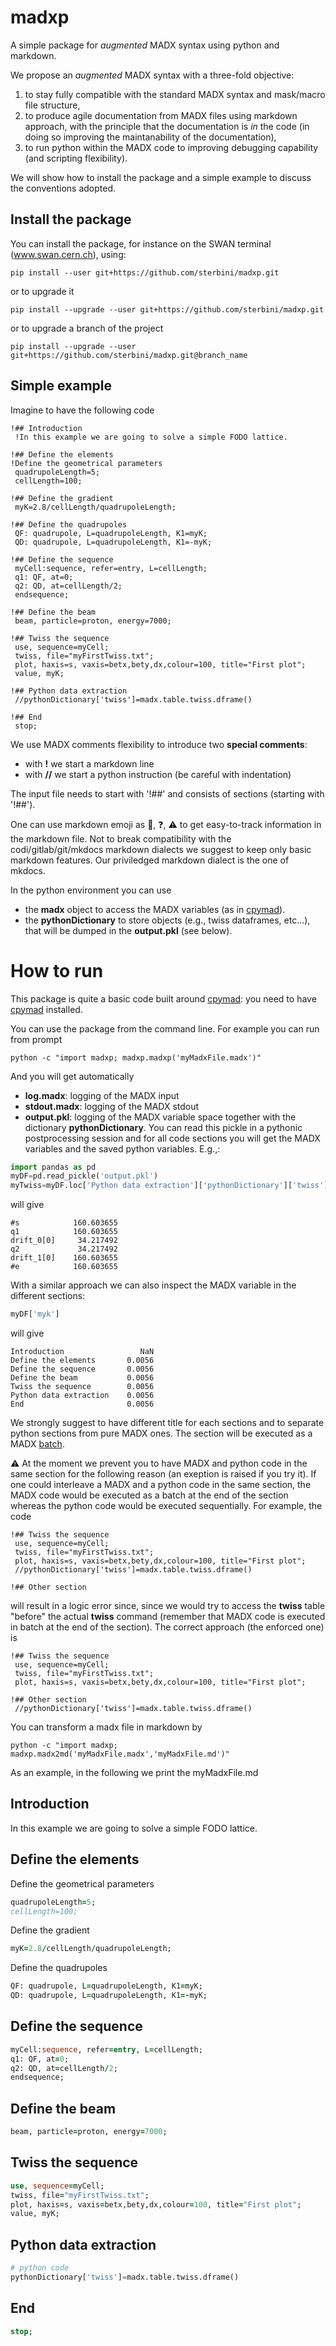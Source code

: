 # madxp
A simple package for *augmented* MADX syntax using python and markdown.

We propose an *augmented* MADX syntax with a three-fold objective:
1. to stay fully compatible with the standard MADX syntax and mask/macro file structure,
2. to produce agile documentation from MADX files using markdown approach, with the principle that the documentation is *in* the code (in doing so improving the maintanability of the documentation),
3. to run python within the MADX code to improving debugging capability (and scripting flexibility).

We will show how to install the package and a simple example to discuss the conventions adopted.


## Install the package
You can install the package, for instance on the SWAN terminal (www.swan.cern.ch), using:
```
pip install --user git+https://github.com/sterbini/madxp.git
```
or to upgrade it
```
pip install --upgrade --user git+https://github.com/sterbini/madxp.git
```
or to upgrade a branch of the project
```
pip install --upgrade --user git+https://github.com/sterbini/madxp.git@branch_name
```

## Simple example
Imagine to have the following code
```
!## Introduction
 !In this example we are going to solve a simple FODO lattice.

!## Define the elements
!Define the geometrical parameters
 quadrupoleLength=5;
 cellLength=100;

!## Define the gradient
 myK=2.8/cellLength/quadrupoleLength;

!## Define the quadrupoles
 QF: quadrupole, L=quadrupoleLength, K1=myK;
 QD: quadrupole, L=quadrupoleLength, K1=-myK;

!## Define the sequence
 myCell:sequence, refer=entry, L=cellLength;
 q1: QF, at=0;
 q2: QD, at=cellLength/2;
 endsequence;

!## Define the beam
 beam, particle=proton, energy=7000;

!## Twiss the sequence
 use, sequence=myCell;
 twiss, file="myFirstTwiss.txt";
 plot, haxis=s, vaxis=betx,bety,dx,colour=100, title="First plot";
 value, myK;

!## Python data extraction
 //pythonDictionary['twiss']=madx.table.twiss.dframe()

!## End
 stop;
```

We use MADX comments flexibility to introduce two **special comments**:
- with **!** we start a markdown line
- with **//** we start a python instruction (be careful with indentation)

The input file needs to start with '!##' and consists of sections (starting with '!##').

One can use markdown emoji as :construction:, :question:, :warning: to get easy-to-track information in the markdown file. Not to break compatibility with the codi/gitlab/git/mkdocs markdown dialects we suggest to keep only basic markdown features. Our priviledged markdown dialect is the one of mkdocs.

In the python environment you can use 
- the **madx** object to access the MADX variables (as in [cpymad](https://github.com/hibtc/cpymad)). 
- the **pythonDictionary** to store objects (e.g., twiss dataframes, etc...), that will be dumped in the **output.pkl** (see below).



# How to run

This package is quite a basic code built around [cpymad](https://github.com/hibtc/cpymad): you need to have [cpymad](https://github.com/hibtc/cpymad)  installed.

You can use the package from the command line. For example you can run from prompt 
```
python -c "import madxp; madxp.madxp('myMadxFile.madx')"
```

And you will get automatically
- **log.madx**: logging of the MADX input
- **stdout.madx**: logging of the MADX stdout
- **output.pkl**: logging of the MADX variable space together with the dictionary **pythonDictionary**. You can read this pickle in a pythonic postprocessing session and for all code sections you will get the MADX variables and the saved python variables.
E.g.,:
```python
import pandas as pd
myDF=pd.read_pickle('output.pkl')
myTwiss=myDF.loc['Python data extraction']['pythonDictionary']['twiss']
```
will give
``` 
#s            160.603655
q1            160.603655
drift_0[0]     34.217492
q2             34.217492
drift_1[0]    160.603655
#e            160.603655
```

With a similar approach we can also inspect the MADX variable in the different sections:
```python
myDF['myk']
```
will give
``` 
Introduction                 NaN
Define the elements       0.0056
Define the sequence       0.0056
Define the beam           0.0056
Twiss the sequence        0.0056
Python data extraction    0.0056
End                       0.0056
```

We strongly suggest to have different title for each sections and to separate python sections from pure MADX ones. The section will be executed as a MADX [batch](http://hibtc.github.io/cpymad/cpymad/madx.html#cpymad.madx.Madx.batch). 

:warning: At the moment we prevent you to have MADX and python code in the same section for the following reason (an exeption is raised if you try it).
If one could interleave a MADX and a python code in the same section, the MADX code would be executed as a batch at the end of the section whereas the python code would be executed sequentially. For example, the code

```
!## Twiss the sequence
 use, sequence=myCell;
 twiss, file="myFirstTwiss.txt";
 plot, haxis=s, vaxis=betx,bety,dx,colour=100, title="First plot";
 //pythonDictionary['twiss']=madx.table.twiss.dframe()

!## Other section
```
will result in a logic error since, since we would try to access the **twiss** table "before" the actual **twiss** command (remember that MADX code is executed in batch at the end of the section). The correct approach (the enforced one) is
```
!## Twiss the sequence
 use, sequence=myCell;
 twiss, file="myFirstTwiss.txt";
 plot, haxis=s, vaxis=betx,bety,dx,colour=100, title="First plot";

!## Other section
 //pythonDictionary['twiss']=madx.table.twiss.dframe()
```



You can transform a madx file in markdown by
```
python -c "import madxp; madxp.madx2md('myMadxFile.madx','myMadxFile.md')"
```

As an example, in the following we print the myMadxFile.md

## Introduction
 In this example we are going to solve a simple FODO lattice.
## Define the elements
 Define the geometrical parameters
```fortran
quadrupoleLength=5;
cellLength=100;
```
 Define the gradient
```fortran
myK=2.8/cellLength/quadrupoleLength;
```
 Define the quadrupoles
```fortran
QF: quadrupole, L=quadrupoleLength, K1=myK;
QD: quadrupole, L=quadrupoleLength, K1=-myK;

```
## Define the sequence
```fortran
myCell:sequence, refer=entry, L=cellLength;
q1: QF, at=0;
q2: QD, at=cellLength/2;
endsequence;

```
## Define the beam
```fortran
beam, particle=proton, energy=7000;

```
## Twiss the sequence
```fortran
use, sequence=myCell;
twiss, file="myFirstTwiss.txt";
plot, haxis=s, vaxis=betx,bety,dx,colour=100, title="First plot";
value, myK;

```
## Python data extraction
```python
# python code
pythonDictionary['twiss']=madx.table.twiss.dframe()
```
## End
```fortran
stop;
```

